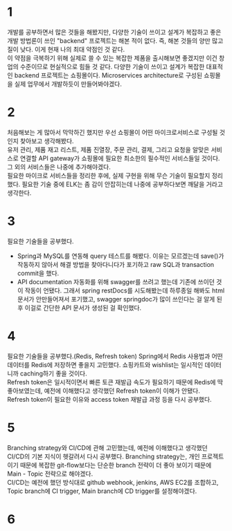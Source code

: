 # 1
개발를 공부하면서 많은 것들을 해봤지만, 다양한 기술이 쓰이고 설계가 복잡하고 좋은 개발 방법론이 쓰인 "backend" 프로젝트는 해본 적이 없다. 즉, 해본 것들의 양만 많고 질이 낮다. 이게 현재 나의 최대 약점인 것 같다.<br>
이 약점을 극복하기 위해 실제로 쓸 수 있는 복잡한 제품을 출시해보면 좋겠지만 이건 창업의 수준이므로 현실적으로 힘들 것 같다. 다양한 기술이 쓰이고 설계가 복잡한 대표적인 backend 프로젝트는 쇼핑몰이다. Microservices architecture로 구성된 쇼핑몰을 실제 업무에서 개발하듯이 만들어봐야겠다.

# 2
처음해보는 게 많아서 막막하긴 했지만 우선 쇼핑몰이 어떤 마이크로서비스로 구성될 것인지 찾아보고 생각해봤다.<br>
유저 관리, 제품 재고 리스트, 제품 진열장, 주문 관리, 결제, 그리고 요청을 알맞은 서비스로 연결할 API gateway가 쇼핑몰에 필요한 최소한의 필수적인 서비스들일 것이다. 그 외의 서비스들은 나중에 추가해야겠다.<br>
필요한 마이크로 서비스들을 정리한 후에, 실제 구현을 위해 무슨 기술이 필요할지 정리했다. 필요한 기술 중에 ELK는 좀 감이 안잡히는데 나중에 공부하다보면 깨달을 거라고 생각한다.

# 3
필요한 기술들을 공부했다. 
- Spring과 MySQL를 연동해 query 테스트를 해봤다. 이유는 모르겠는데 save()가 작동하지 않아서 해결 방법을 찾아다니다가 포기하고 raw SQL과 transaction commit을 했다.
- API documentation 자동화를 위해 swagger를 쓰려고 했는데 기존에 쓰이던 것이 작동이 언됐다. 그래서 spring restDocs를 시도해봤는데 하루종일 해봐도 html문서가 안만들어져서 포기했고, swagger springdoc가 많이 쓰인다는 걸 알게 된 후 이걸로 간단한 API 문서가 생성된 걸 확인했다.

# 4
필요한 기술들을 공부했다.(Redis, Refresh token)
Spring에서 Redis 사용법과 어떤 데이터를 Redis에 저장하면 좋을지 고민했다. 쇼핑카트와 wishlist는 일시적인 데이터니까 caching하기 좋을 것이다.<br>
Refresh token은 일시적이면서 빠른 토큰 재발급 속도가 필요하기 때문에 Redis에 딱 좋아보였는데, 예전에 이해했다고 생각했던 Refresh token이 이해가 안됐다.<br>
Refresh token이 필요한 이유와 access token 재발급 과정 등을 다시 공부했다.<br>

# 5
Branching strategy와 CI/CD에 관해 고민했는데, 예전에 이해했다고 생각했던 CI/CD의 기본 지식이 헷갈려서 다시 공부했다. Branching strategy는, 개인 프로젝트이기 때문에 복잡한 git-flow보다는 단순한 branch 전략이 더 좋아 보이기 때문에 Main - Topic 전략으로 해야겠다.<br>
CI/CD는 예전에 했던 방식대로 github webhook, jenkins, AWS EC2를 조합하고, Topic branch에 CI trigger, Main branch에 CD trigger를 설정해야겠다.

# 6

